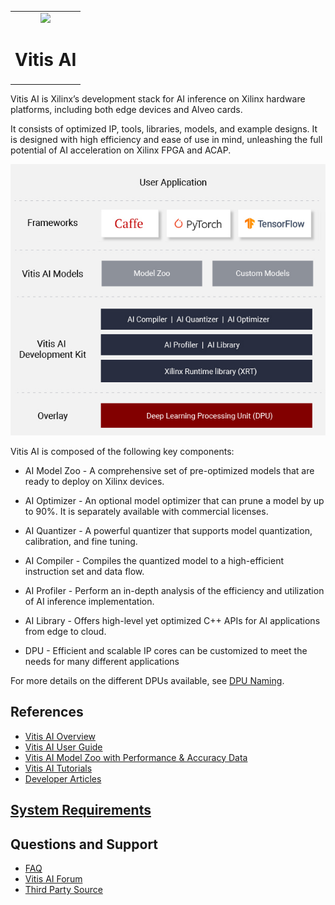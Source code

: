 ﻿<table class="sphinxhide">
 <tr>
   <td align="center"><img src="https://www.xilinx.com/content/dam/xilinx/imgs/press/media-kits/corporate/xilinx-logo.png" width="30%"/><h1>Vitis AI</h1>
   </td>
 </tr>
</table>

Vitis AI is Xilinx’s development stack for AI inference on Xilinx
hardware platforms, including both edge devices and Alveo cards.

It consists of optimized IP, tools, libraries, models, and example
designs. It is designed with high efficiency and ease of use in mind,
unleashing the full potential of AI acceleration on Xilinx FPGA and
ACAP.

![Vitis AI architecture](images/Vitis-AI-arch.png)

Vitis AI is composed of the following key components:

-   AI Model Zoo - A comprehensive set of pre-optimized models that are
    ready to deploy on Xilinx devices.

-   AI Optimizer - An optional model optimizer that can prune a model by
    up to 90%. It is separately available with commercial licenses.

-   AI Quantizer - A powerful quantizer that supports model
    quantization, calibration, and fine tuning.

-   AI Compiler - Compiles the quantized model to a high-efficient
    instruction set and data flow.

-   AI Profiler - Perform an in-depth analysis of the efficiency and
    utilization of AI inference implementation.

-   AI Library - Offers high-level yet optimized C++ APIs for AI
    applications from edge to cloud.

-   DPU - Efficient and scalable IP cores can be customized to meet the
    needs for many different applications

For more details on the different DPUs available, see [DPU Naming](https://github.com/Xilinx/Vitis-AI/blob/master/docs/dpu_naming.md).

## References
- [Vitis AI Overview](https://www.xilinx.com/products/design-tools/vitis/vitis-ai.html)
- [Vitis AI User Guide](https://www.xilinx.com/html_docs/vitis_ai/1_3/zmw1606771874842.html)
- [Vitis AI Model Zoo with Performance & Accuracy Data](../models/AI-Model-Zoo)
- [Vitis AI Tutorials](https://github.com/Xilinx/Vitis-In-Depth-Tutorial/tree/master/Machine_Learning)
- [Developer Articles](https://developer.xilinx.com/en/get-started/ai.html)

## [System Requirements](learn/system_requirements.md)

## Questions and Support
- [FAQ](docs/faq.md)
- [Vitis AI Forum](https://forums.xilinx.com/t5/AI-and-Vitis-AI/bd-p/AI)
- [Third Party Source](reference/Thirdpartysource.md)

<!-- Legacy links for reference -->
[models]: docs/models.md
[Amazon AWS EC2 F1]: https://aws.amazon.com/marketplace/pp/B077FM2JNS
[Xilinx Virtex UltraScale+ FPGA VCU1525 Acceleration Development Kit]: https://www.xilinx.com/products/boards-and-kits/vcu1525-a.html
[AWS F1 Application Execution on Xilinx Virtex UltraScale Devices]: https://github.com/aws/aws-fpga/blob/master/SDAccel/README.md
[Release Notes]: release-notes.md
[UG1023]: https://www.xilinx.com/support/documentation/sw_manuals/xilinx2017_4/ug1023-sdaccel-user-guide.pdf
[FAQ]: docs/faq.md
[Webinar on Xilinx FPGA Accelerated Inference]: https://event.on24.com/wcc/r/1625401/2D3B69878E21E0A3DA63B4CDB5531C23?partnerref=Mlsuite
[Vitis AI Forum]: https://forums.xilinx.com/t5/AI-and-Vitis-AI/bd-p/AI
[Models]: https://www.xilinx.com/products/boards-and-kits/alveo/applications/xilinx-machine-learning-suite.html#gettingStartedCloud
[whitepaper here]: https://www.xilinx.com/support/documentation/white_papers/wp504-accel-dnns.pdf
